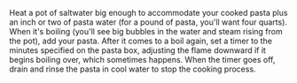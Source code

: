 Heat a pot of saltwater big enough to accommodate your cooked pasta plus an inch or two of pasta water (for a pound of pasta, you'll want four quarts).
When it's boiling (you'll see big bubbles in the water and steam rising from the pot), add your pasta.
After it comes to a boil again, set a timer to the minutes specified on the pasta box, adjusting the flame downward if it begins boiling over, which sometimes happens.
When the timer goes off, drain and rinse the pasta in cool water to stop the cooking process.
